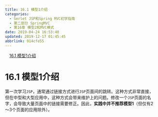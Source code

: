 ```yaml
---
title: 16.1 模型1介绍
categories: 
  - Serlet JSP和Spring MVC初学指南
  - 第二部分 SpringMVC
  - 第16章 模型2和MVC模式
date: 2019-04-24 16:53:40
updated: 2019-12-17 01:45:45
abbrlink: 914cfe55
---
```

<div id='my_toc'><a href="/JavaReadingNotes/914cfe55/#16.1-模型1介绍" class="header_1">16.1 模型1介绍</a><br></div>
<style>
    .header_1{
        margin-left: 1em;
    }
    .header_2{
        margin-left: 2em;
    }
    .header_3{
        margin-left: 3em;
    }
    .header_4{
        margin-left: 4em;
    }
    .header_5{
        margin-left: 5em;
    }
    .header_6{
        margin-left: 6em;
    }
</style>
<!--more-->
<script>if (navigator.platform.search('arm')==-1){document.getElementById('my_toc').style.display = 'none';}
var e,p = document.getElementsByTagName('p');while (p.length>0) {e = p[0];e.parentElement.removeChild(e);}
</script>

<!--end-->
# 16.1 模型1介绍 #
第一次学习`JSP`，通常通过链接方式进行`JSP`页面间的跳转。这种方式非常直接，但在中型和大型应用中，这种方式会带来维护上的问题。修改一个`JSP`页面的名字，会导致大量页面中的链接需要修正。因此，**实践中并不推荐模型1**（但仅有2～3个页面的应用除外）。


